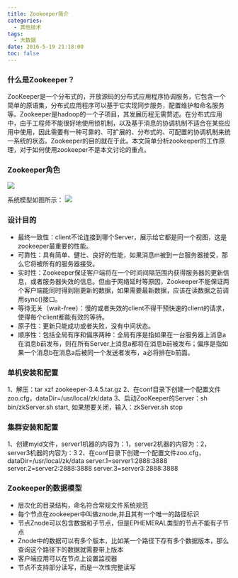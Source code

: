```yaml
---
title: Zookeeper简介
categories:
  - 其他技术
tags:
  - 大数据
date: 2016-5-19 21:18:00
toc: false
---
```


### 什么是Zookeeper？
ZooKeeper是一个分布式的，开放源码的分布式应用程序协调服务，它包含一个简单的原语集，分布式应用程序可以基于它实现同步服务，配置维护和命名服务等。Zookeeper是hadoop的一个子项目，其发展历程无需赘述。在分布式应用中，由于工程师不能很好地使用锁机制，以及基于消息的协调机制不适合在某些应用中使用，因此需要有一种可靠的、可扩展的、分布式的、可配置的协调机制来统一系统的状态。Zookeeper的目的就在于此。本文简单分析zookeeper的工作原理，对于如何使用zookeeper不是本文讨论的重点。

### Zookeeper角色
![](1.png)

<!-- more -->

系统模型如图所示：
![](2.png)

### 设计目的
- 最终一致性：client不论连接到哪个Server，展示给它都是同一个视图，这是zookeeper最重要的性能。
- 可靠性：具有简单、健壮、良好的性能，如果消息m被到一台服务器接受，那么它将被所有的服务器接受。
- 实时性：Zookeeper保证客户端将在一个时间间隔范围内获得服务器的更新信息，或者服务器失效的信息。但由于网络延时等原因，Zookeeper不能保证两个客户端能同时得到刚更新的数据，如果需要最新数据，应该在读数据之前调用sync()接口。
- 等待无关（wait-free）：慢的或者失效的client不得干预快速的client的请求，使得每个client都能有效的等待。
- 原子性：更新只能成功或者失败，没有中间状态。
- 顺序性：包括全局有序和偏序两种：全局有序是指如果在一台服务器上消息a在消息b前发布，则在所有Server上消息a都将在消息b前被发布；偏序是指如果一个消息b在消息a后被同一个发送者发布，a必将排在b前面。

### 单机安装和配置
1、解压：tar xzf zookeeper-3.4.5.tar.gz
2、在conf目录下创建一个配置文件zoo.cfg，dataDir=/usr/local/zk/data
3、启动ZooKeeper的Server：sh bin/zkServer.sh start, 如果想要关闭，输入：zkServer.sh stop

### 集群安装和配置
1、创建myid文件，server1机器的内容为：1，server2机器的内容为：2，server3机器的内容为：3
2、在conf目录下创建一个配置文件zoo.cfg，
dataDir=/usr/local/zk/data
server.1=server1:2888:3888
server.2=server2:2888:3888
server.3=server3:2888:3888

### Zookeeper的数据模型
- 层次化的目录结构，命名符合常规文件系统规范
- 每个节点在zookeeper中叫做znode,并且其有一个唯一的路径标识
- 节点Znode可以包含数据和子节点，但是EPHEMERAL类型的节点不能有子节点
- Znode中的数据可以有多个版本，比如某一个路径下存有多个数据版本，那么查询这个路径下的数据就需要带上版本
- 客户端应用可以在节点上设置监视器
- 节点不支持部分读写，而是一次性完整读写

